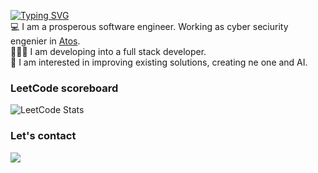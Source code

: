 
<a href="https://git.io/typing-svg"><img src="https://readme-typing-svg.demolab.com?font=Nunito&weight=600&pause=1000&color=3580DFE6&random=false&width=435&lines=Hi%2C+I'm+Wiktoria!+%F0%9F%91%8B" alt="Typing SVG" /></a> <br>
💻 I am a prosperous software engineer. Working as cyber seciurity engenier in [Atos](https://atos.net/en/). <br>
👩🏻‍💻 I am developing into a full stack developer. <br>
💭 I am interested in improving existing solutions, creating ne one and AI. <br>

<H3>LeetCode scoreboard</H3>

![LeetCode Stats](https://leetcode.card.workers.dev/wiktchojn?theme=dark&font=baloo&extension=null) <br>

<H3>Let's contact</H3>

<a href="https://www.linkedin.com/in/wiktoria-chojnacka-69713a264/">
    <img src="https://img.shields.io/badge/linkedin-%230077B5.svg?&style=for-the-badge&logo=linkedin&logoColor=white" />
  </a>
